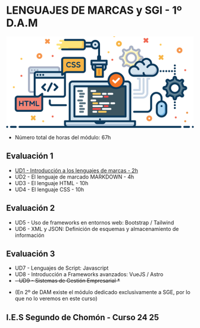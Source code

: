# LENGUAJES DE MARCAS y SGI - 1º D.A.M 

![Lenguaje de Marcas y Sistemas de Gestión de la Información](./img/lm_portada.png)

- Número total de horas del módulo: 67h

## Evaluación 1

- [UD1 - Introducción a los lenguajes de marcas - 2h](./UD1/readme.md)
- UD2 - El lenguaje de marcado MARKDOWN - 4h
- UD3 - El lenguaje HTML - 10h
- UD4 - El lenguaje CSS - 10h

## Evaluación 2

- UD5 - Uso de frameworks en entornos web: Bootstrap / Tailwind
- UD6 - XML y JSON: Definición de esquemas y almacenamiento de información

## Evaluación 3

- UD7 - Lenguajes de Script: Javascript
- UD8 - Introducción a Frameworks avanzados: VueJS / Astro
- ~~- UD9 - Sistemas de Gestión Empresarial *~~

* (En 2º de DAM existe el módulo dedicado exclusivamente a SGE, por lo que no lo veremos en este curso)

## I.E.S Segundo de Chomón - Curso 24 25